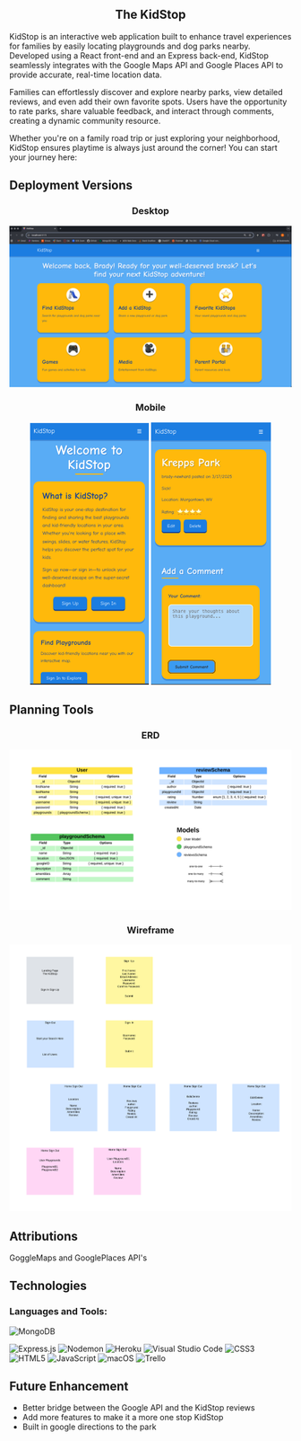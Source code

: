 <!-- <p align="center">
  <img src="./public/images/cbc-logo-transparent.png" alt="Logo" width="500">
</p> -->
<h2 align="center">The KidStop</h2>

<p>KidStop is an interactive web application built to enhance travel experiences for families by easily locating playgrounds and dog parks nearby. Developed using a React front-end and an Express back-end, KidStop seamlessly integrates with the Google Maps API and Google Places API to provide accurate, real-time location data.

Families can effortlessly discover and explore nearby parks, view detailed reviews, and even add their own favorite spots. Users have the opportunity to rate parks, share valuable feedback, and interact through comments, creating a dynamic community resource.

Whether you're on a family road trip or just exploring your neighborhood, KidStop ensures playtime is always just around the corner! You can start your journey here:<p>
<!-- <p align="center">
https://the-craft-beer-collective-30d7183bcd5d.herokuapp.com/
</p> -->

## Deployment Versions
<h3 align="center">Desktop</h3>
<div align="center">
    <img src="./public/images/Desktop.png" alt="Image of the desktop sign in page" />
</div>

<h3 align="center">Mobile</h3>
<div align="center">
    <img src="./public/images/Mobile-dashboard.png" alt="Image of the mobile welcome page" />
    <img src="./public/images/Mobile.png" alt="Image of the mobile add playground page" />
</div>

## Planning Tools

<h3 align="center">ERD</h3>

![ERD](./public/images/ERD.png)


<h3 align="center">Wireframe</h3>

![Wireframe](./public/images/Wireframe.png)

## Attributions
GoggleMaps and GooglePlaces API's

## Technologies
<h3 align="left">Languages and Tools:</h3>

![MongoDB](https://img.shields.io/badge/MongoDB-%234ea94b.svg?style=for-the-badge&logo=mongodb&logoColor=white)
<!-- ![Gimp Gnu Image Manipulation Program](https://img.shields.io/badge/Gimp-657D8B?style=for-the-badge&logo=gimp&logoColor=FFFFFF)
![EJS](https://img.shields.io/badge/ejs-%23B4CA65.svg?style=for-the-badge&logo=ejs&logoColor=black) -->
![Express.js](https://img.shields.io/badge/express.js-%23404d59.svg?style=for-the-badge&logo=express&logoColor=%2361DAFB)
![Nodemon](https://img.shields.io/badge/NODEMON-%23323330.svg?style=for-the-badge&logo=nodemon&logoColor=%BBDEAD)
![Heroku](https://img.shields.io/badge/heroku-%23430098.svg?style=for-the-badge&logo=heroku&logoColor=white)
![Visual Studio Code](https://img.shields.io/badge/Visual%20Studio%20Code-0078d7.svg?style=for-the-badge&logo=visual-studio-code&logoColor=white)
![CSS3](https://img.shields.io/badge/css3-%231572B6.svg?style=for-the-badge&logo=css3&logoColor=white)
![HTML5](https://img.shields.io/badge/html5-%23E34F26.svg?style=for-the-badge&logo=html5&logoColor=white)
![JavaScript](https://img.shields.io/badge/javascript-%23323330.svg?style=for-the-badge&logo=javascript&logoColor=%23F7DF1E)
![macOS](https://img.shields.io/badge/mac%20os-000000?style=for-the-badge&logo=macos&logoColor=F0F0F0)
![Trello](https://img.shields.io/badge/Trello-%23026AA7.svg?style=for-the-badge&logo=Trello&logoColor=white)

## Future Enhancement
- Better bridge between the Google API and the KidStop reviews
- Add more features to make it a more one stop KidStop
- Built in google directions to the park
